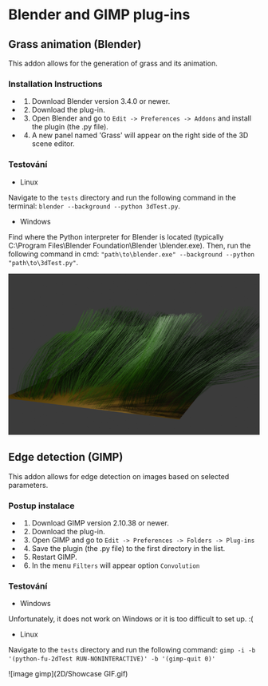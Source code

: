 # Blender and GIMP plug-ins

## Grass animation (Blender)

This addon allows for the generation of grass and its animation.

### Installation Instructions

- 1) Download Blender version 3.4.0 or newer.
- 2) Download the plug-in.
- 3) Open Blender and go to `Edit -> Preferences -> Addons` and install the plugin (the .py file).
- 4) A new panel named 'Grass' will appear on the right side of the 3D scene editor.

### Testování

* Linux

Navigate to the `tests` directory and run the following command in the terminal: `blender --background --python 3dTest.py`.

* Windows

Find where the Python interpreter for Blender is located (typically C:\Program Files\Blender Foundation\Blender <version>\blender.exe).
Then, run the following command in cmd: `"path\to\blender.exe" --background --python "path\to\3dTest.py"`.

![image blender](3D/grass.png)

## Edge detection (GIMP)

This addon allows for edge detection on images based on selected parameters.

### Postup instalace

- 1) Download GIMP version 2.10.38 or newer.
- 2) Download the plug-in.
- 3) Open GIMP and go to `Edit -> Preferences -> Folders -> Plug-ins`
- 4) Save the plugin (the .py file) to the first directory in the list.
- 5) Restart GIMP.
- 6) In the menu `Filters` will appear option `Convolution`

### Testování

* Windows

Unfortunately, it does not work on Windows or it is too difficult to set up. :(

* Linux

Navigate to the `tests` directory and run the following command: `gimp -i -b '(python-fu-2dTest RUN-NONINTERACTIVE)' -b '(gimp-quit 0)'`

![image gimp](2D/Showcase GIF.gif)

